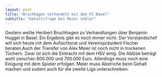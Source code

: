 ```yaml
---
layout: post
title: "Bruchhagen verhandelt mit dem FC Basel"
subtitle: "Gehaltsfrage bei Meier unklar"
---
```


Gestern weilte Heribert Bruchhagen zu Verhandlungen über Benjamin Huggel in Basel. Ein Ergebnis gibt es noch immer nicht. Der Vorstandschef will sich heute mit dem Aufsichtsrat und Vereinspräsident Fischer beraten.Auch der Transfer von Alex Meier ist noch nicht in trockenen Tüchern. Zwar ist sich die Eintracht mit dem HSV einig. Die Ablöse beträgt wohl zwischen 600.000 und 700.000 Euro. Allerdings muss noch eine Einigung mit dem Spieler erfolgen. Meier muss Abstriche beim Gehalt machen und zudem auch für die zweite Liga unterschreiben.


